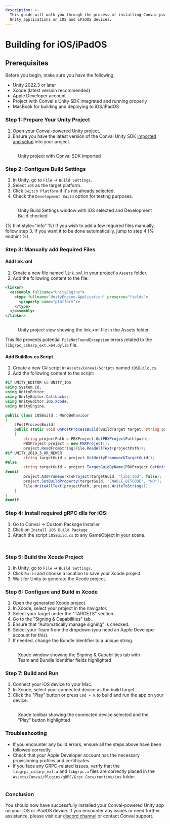 ```yaml
---
description: >-
  This guide will walk you through the process of installing Convai-powered
  Unity applications on iOS and iPadOS devices.
---
```


# Building for iOS/iPadOS

## Prerequisites

Before you begin, make sure you have the following:

* Unity 2022.3 or later
* Xcode (latest version recommended)
* Apple Developer account
* Project with Convai's Unity SDK integrated and running properly
* MacBook for building and deploying to iOS/iPadOS

### Step 1: Prepare Your Unity Project

1. Open your Convai-powered Unity project.
2. Ensure you have the latest version of the Convai Unity SDK [imported](../setting-up-unity-plugin.md)[ and setup](../setting-up-unity-plugin.md) into your project.

<figure><img src="../../../.gitbook/assets/image.png" alt=""><figcaption><p>Unity project with Convai SDK imported</p></figcaption></figure>

### Step 2: Configure Build Settings

1. In Unity, go to `File` → `Build Settings`.
2. Select `iOS` as the target platform.
3. Click `Switch Platform` if it's not already selected.
4. Check the `Development Build` option for testing purposes.

<figure><img src="../../../.gitbook/assets/image (3).png" alt=""><figcaption><p>Unity Build Settings window with iOS selected and Development Build checked</p></figcaption></figure>



{% hint style="info" %}
If you wish to add a few required files manually, follow step 3. If you want it to be done automatically, jump to step 4
{% endhint %}

### Step 3: Manually add Required Files

#### Add link.xml

1. Create a new file named `link.xml` in your project's `Assets` folder.
2. Add the following content to the file:

```xml
<linker>
  <assembly fullname="UnityEngine">
    <type fullname="UnityEngine.Application" preserve="fields">
      <property name="platform"/>
    </type>
  </assembly>
</linker>
```

<figure><img src="../../../.gitbook/assets/image (4).png" alt=""><figcaption><p>Unity project view showing the link.xml file in the Assets folder</p></figcaption></figure>

This file prevents potential `FileNotFoundException` errors related to the `libgrpc_csharp_ext.x64.dylib` file.

#### Add BuildIos.cs Script

1. Create a new C# script in `Assets/Convai/Scripts` named `iOSBuild.cs`.
2. Add the following content to the script:

```csharp
#if UNITY_EDITOR && UNITY_IOS
using System.IO;
using UnityEditor;
using UnityEditor.Callbacks;
using UnityEditor.iOS.Xcode;
using UnityEngine;

public class iOSBuild : MonoBehaviour
{
    [PostProcessBuild]
    public static void OnPostProcessBuild(BuildTarget target, string path)
    {
        string projectPath = PBXProject.GetPBXProjectPath(path);
        PBXProject project = new PBXProject();
        project.ReadFromString(File.ReadAllText(projectPath));
#if UNITY_2019_3_OR_NEWER
        string targetGuid = project.GetUnityFrameworkTargetGuid();
#else
        string targetGuid = project.TargetGuidByName(PBXProject.GetUnityTargetName());
#endif
        project.AddFrameworkToProject(targetGuid, "libz.tbd", false);
        project.SetBuildProperty(targetGuid, "ENABLE_BITCODE", "NO");
        File.WriteAllText(projectPath, project.WriteToString());
    }
}
#endif
```

### Step 4: Install required gRPC dlls for iOS:

1. Go to Convai -> Custom Package Installer
2. Click on `Install iOS Build Package`
3. Attach the  script `iOSBuild.cs` to any GameObject in your scene.

<figure><img src="../../../.gitbook/assets/image (5).png" alt=""><figcaption></figcaption></figure>

<figure><img src="../../../.gitbook/assets/image (10).png" alt=""><figcaption></figcaption></figure>

### Step 5: Build the Xcode Project

1. In Unity, go to `File` → `Build Settings`.
2. Click `Build` and choose a location to save your Xcode project.
3. Wait for Unity to generate the Xcode project.

### Step 6: Configure and Build in Xcode

1. Open the generated Xcode project.
2. In Xcode, select your project in the navigator.
3. Select your target under the "TARGETS" section.
4. Go to the "Signing & Capabilities" tab.
5. Ensure that "Automatically manage signing" is checked.
6. Select your Team from the dropdown (you need an Apple Developer account for this).
7. If needed, change the Bundle Identifier to a unique string.

<figure><img src="../../../.gitbook/assets/image (6).png" alt=""><figcaption><p>Xcode window showing the Signing &#x26; Capabilities tab with Team and Bundle Identifier fields highlighted</p></figcaption></figure>

### Step 7: Build and Run

1. Connect your iOS device to your Mac.
2. In Xcode, select your connected device as the build target.
3. Click the "Play" button or press `Cmd + R` to build and run the app on your device.

<figure><img src="../../../.gitbook/assets/image (8).png" alt=""><figcaption><p>Xcode toolbar showing the connected device selected and the "Play" button highlighted</p></figcaption></figure>

### Troubleshooting

* If you encounter any build errors, ensure all the steps above have been followed correctly.
* Check that your Apple Developer account has the necessary provisioning profiles and certificates.
* If you face any GRPC-related issues, verify that the `libgrpc_csharp_ext.a` and `libgrpc.a` files are correctly placed in the `Assets/Convai/Plugins/gRPC/Grpc.Core/runtime/ios` folder.

<figure><img src="../../../.gitbook/assets/image (9).png" alt=""><figcaption></figcaption></figure>

### Conclusion

You should now have successfully installed your Convai-powered Unity app on your iOS or iPadOS device. If you encounter any issues or need further assistance, please visit our [discord channel](https://discord.com/invite/5mRtu2WhEm) or contact Convai support.
